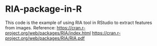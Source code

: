 # RIA-package-in-R
This code is the example of using RIA tool in RStudio to extract features from images.
Reference: https://cran.r-project.org/web/packages/RIA/index.html
https://cran.r-project.org/web/packages/RIA/RIA.pdf
